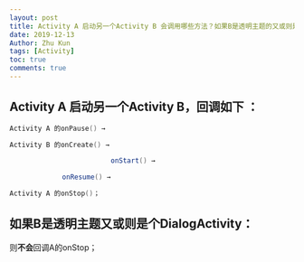 ```yaml
---
layout: post
title: Activity A 启动另一个Activity B 会调用哪些方法？如果B是透明主题的又或则是个DialogActivity呢 ？
date: 2019-12-13
Author: Zhu Kun
tags: [Activity]
toc: true
comments: true
---
```


## Activity A 启动另一个Activity B，回调如下 ：

```java
Activity A 的onPause() → 

Activity B 的onCreate() → 

						 onStart() → 

             onResume() →

Activity A 的onStop()；
```

## **如果B是透明主题又或则是个DialogActivity：**

则**不会**回调A的onStop；


